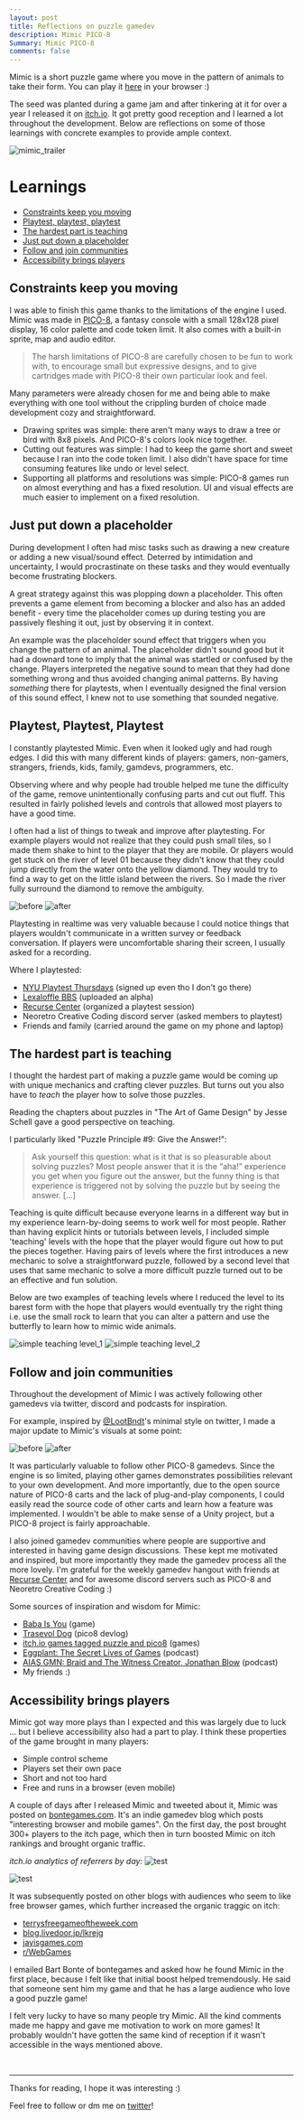 ```yaml
---
layout: post
title: Reflections on puzzle gamedev
description: Mimic PICO-8
Summary: Mimic PICO-8
comments: false
---
```


Mimic is a short puzzle game where you move in the pattern of animals to take their form. You can play it [here](https://sourencho.itch.io/mimic) in your browser :)

The seed was planted during a game jam and after tinkering at it for over a year I released it on [itch.io](https://itch.io/). It got pretty good reception and I learned a lot throughout the development. Below are reflections on some of those learnings with concrete examples to provide ample context.

![mimic_trailer](/assets/images/posts/puzzle_gamedev_reflections/mimic_trailer.gif)

# Learnings
- [Constraints keep you moving](#constraints-keep-you-moving)
- [Playtest, playtest, playtest](#playtest-playtest-playtest)
- [The hardest part is teaching](#the-hardest-part-is-teaching)
- [Just put down a placeholder](#just-put-down-a-placeholder)
- [Follow and join communities](#follow-and-join-communities)
- [Accessibility brings players](#accessibility-brings-players)

## Constraints keep you moving

I was able to finish this game thanks to the limitations of the engine I used. Mimic was made in [PICO-8](https://www.lexaloffle.com/pico-8.php), a fantasy console with a small 128x128 pixel display, 16 color palette and code token limit. It also comes with a built-in sprite, map and audio editor.

> The harsh limitations of PICO-8 are carefully chosen to be fun to work with, to encourage small but expressive designs, and to give cartridges made with PICO-8 their own particular look and feel.

Many parameters were already chosen for me and being able to make everything with one tool without the crippling burden of choice made development cozy and straightforward. 
- Drawing sprites was simple: there aren't many ways to draw a tree or bird with 8x8 pixels. And PICO-8's colors look nice together.
- Cutting out features was simple: I had to keep the game short and sweet because I ran into the code token limit. I also didn't have space for time consuming features like undo or level select.
- Supporting all platforms and resolutions was simple: PICO-8 games run on almost everything and has a fixed resolution. UI and visual effects are much easier to implement on a fixed resolution.



## Just put down a placeholder

During development I often had misc tasks such as drawing a new creature or adding a new visual/sound effect. Deterred by intimidation and uncertainty, I would procrastinate on these tasks and they would eventually become frustrating blockers.

A great strategy against this was plopping down a placeholder. This often prevents a game element from becoming a blocker and also has an added benefit - every time the placeholder comes up during testing you are passively fleshing it out, just by observing it in context.

An example was the placeholder sound effect that triggers when you change the pattern of an animal. The placeholder didn't sound good but it had a downard tone to imply that the animal was startled or confused by the change. Players interpreted the negative sound to mean that they had done something wrong and thus avoided changing animal patterns. By having _something_ there for playtests, when I eventually designed the final version of this sound effect, I knew not to use something that sounded negative.

## Playtest, Playtest, Playtest

I constantly playtested Mimic. Even when it looked ugly and had rough edges. I did this with many different kinds of players: gamers, non-gamers, strangers, friends, kids, family, gamdevs, programmers, etc.

Observing where and why people had trouble helped me tune the difficulty of the game, remove unintentionally confusing parts and cut out fluff. This resulted in fairly polished levels and controls that allowed most players to have a good time. 

I often had a list of things to tweak and improve after playtesting. For example players would not realize that they could push small tiles, so I made them shake to hint to the player that they are mobile. Or players would get stuck on the river of level 01 because they didn't know that they could jump directly from the water onto the yellow diamond. They would try to find a way to get on the little island between the rivers. So I made the river fully surround the diamond to remove the ambiguity.

![before](/assets/images/posts/puzzle_gamedev_reflections/mimic_level_01_before.png)
![after](/assets/images/posts/puzzle_gamedev_reflections/mimic_level_01_after.png)



Playtesting in realtime was very valuable because I could notice things that players wouldn't communicate in a written survey or feedback conversation. If players were uncomfortable sharing their screen, I usually asked for a recording.

Where I playtested:
- [NYU Playtest Thursdays](https://gamecenter.nyu.edu/events/playtest-thursdays/) (signed up even tho I don't go there)
- [Lexaloffle BBS](https://www.lexaloffle.com/bbs/) (uploaded an alpha)
- [Recurse Center](https://www.recurse.com/) (organized a playtest session)
- Neoretro Creative Coding discord server (asked members to playtest)
- Friends and family (carried around the game on my phone and laptop)

## The hardest part is teaching

I thought the hardest part of making a puzzle game would be coming up with unique mechanics and crafting clever puzzles. But turns out you also have to _teach_ the player how to solve those puzzles.

Reading the chapters about puzzles in "The Art of Game Design" by Jesse Schell gave a good perspective on teaching.

I particularly liked "Puzzle Principle #9: Give the Answer!":
> Ask yourself this question: what is it that is so pleasurable about solving puzzles? Most people answer that it is the “aha!” experience you get when you figure out the answer, but the funny thing is that experience is triggered not by solving the puzzle but by seeing the answer. [...]

Teaching is quite difficult because everyone learns in a different way but in my experience  learn-by-doing seems to work well for most people. Rather than having explicit hints or tutorials between levels, I included simple 'teaching' levels with the hope that the player would figure out how to put the pieces together. Having pairs of levels where the first introduces a new mechanic to solve a straightforward puzzle, followed by a second level that uses that same mechanic to solve a more difficult puzzle turned out to be an effective and fun solution.

Below are two examples of teaching levels where I reduced the level to its barest form with the hope that players would eventually try the right thing i.e. use the small rock to learn that you can alter a pattern and use the butterfly to learn how to mimic wide animals.

![simple teaching level_1](/assets/images/posts/puzzle_gamedev_reflections/simple_teaching_level_1.png)
![simple teaching level_2](/assets/images/posts/puzzle_gamedev_reflections/simple_teaching_level_2.png)

## Follow and join communities

Throughout the development of Mimic I was actively following other gamedevs via twitter, discord and podcasts for inspiration. 

For example, inspired by [@LootBndt](https://twitter.com/LootBndt)'s minimal style on twitter, I made a major update to Mimic's visuals at some point:

![before](/assets/images/posts/puzzle_gamedev_reflections/mimic_visual_style_old.png)
![after](/assets/images/posts/puzzle_gamedev_reflections/mimic_visual_style_new.png)



It was particularly valuable to follow other PICO-8 gamedevs. Since the engine is so limited, playing other games demonstrates possibilities relevant to your own development. And more importantly, due to the open source nature of PICO-8 carts and the lack of plug-and-play components, I could easily read the source code of other carts and learn how a feature was implemented. I wouldn't be able to make sense of a Unity project, but a PICO-8 project is fairly approachable.

I also joined gamedev communities where people are supportive and interested in having game design discussions. These kept me motivated and inspired, but more importantly they made the gamedev process all the more lovely. I'm grateful for the weekly gamedev hangout with friends at [Recurse Center](https://www.recurse.com/) and for awesome discord servers such as PICO-8 and Neoretro Creative Coding :)

Some sources of inspiration and wisdom for Mimic:
- [Baba Is You](https://hempuli.com/baba/) (game)
- [Trasevol Dog](https://trasevol.dog/) (pico8 devlog)
- [itch.io games tagged puzzle and pico8](https://itch.io/games/top-rated/genre-puzzle/tag-pico-8) (games)
- [Eggplant: The Secret Lives of Games](https://eggplant.show/) (podcast)
- [AIAS GMN: Braid and The Witness Creator, Jonathan Blow](https://interactive.libsyn.com/braid-and-the-witness-creator-jonathan-blow) (podcast)
- My friends :)

## Accessibility brings players

Mimic got way more plays than I expected and this was largely due to luck ... but I believe accessibility also had a part to play. I think these properties of the game brought in many players:
- Simple control scheme
- Players set their own pace
- Short and not too hard
- Free and runs in a browser (even mobile)

A couple of days after I released Mimic and tweeted about it, Mimic was posted on [bontegames.com](https://www.bontegames.com/2021/12/mimic-browser.html). It's an indie gamedev blog which posts "interesting browser and mobile games". On the first day, the post brought 300+ players to the itch page, which then in turn boosted Mimic on itch rankings and brought organic traffic.

_itch.io analytics of referrers by day:_
![test](/assets/images/posts/puzzle_gamedev_reflections/referrers_by_day_bontegames.png)

![test](/assets/images/posts/puzzle_gamedev_reflections/referrers_by_day_itchio.png)

It was subsequently posted on other blogs with audiences who seem to like free browser games, which further increased the organic traggic on itch:
- [terrysfreegameoftheweek.com](https://terrysfreegameoftheweek.com/mimic/)
- [blog.livedoor.jp/lkrejg](http://blog.livedoor.jp/lkrejg/archives/66173151.html)
- [jayisgames.com](https://jayisgames.com/review/weekday-puzzle-n48.php)
- [r/WebGames](https://www.reddit.com/r/WebGames/comments/rn97x4/mimic_by_sourencho_a_short_puzzle_game_where_you/) 


I emailed Bart Bonte of bontegames and asked how he found Mimic in the first place, because I felt like that initial boost helped tremendously. He said that someone sent him my game and that he has a large audience who love a good puzzle game!

I felt very lucky to have so many people try Mimic. All the kind comments made me happy and gave me motivation to work on more games! It probably wouldn't have gotten the same kind of reception if it wasn't accessible in the ways mentioned above.

<br>
<hr>
Thanks for reading, I hope it was interesting :)

Feel free to follow or dm me on [twitter](https://twitter.com/sourencho)!





